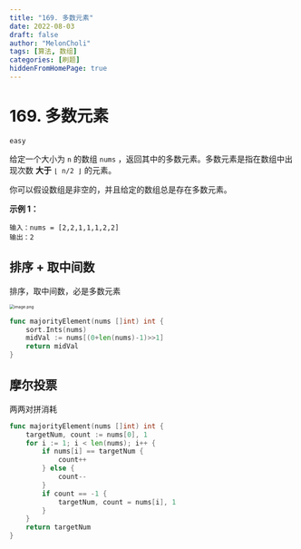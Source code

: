 ```yaml
---
title: "169. 多数元素"
date: 2022-08-03
draft: false
author: "MelonCholi"
tags: [算法, 数组]
categories: [刷题]
hiddenFromHomePage: true
---
```


# 169. 多数元素

`easy`

给定一个大小为 `n` 的数组 `nums` ，返回其中的多数元素。多数元素是指在数组中出现次数 **大于** `⌊ n/2 ⌋` 的元素。

你可以假设数组是非空的，并且给定的数组总是存在多数元素。

**示例 1：**

```
输入：nums = [2,2,1,1,1,2,2]
输出：2
```

## 排序 + 取中间数

排序，取中间数，必是多数元素

<img src="https://markdown-1303167219.cos.ap-shanghai.myqcloud.com/a70cb9316157ecd7eeffe7900d3ca83849079824964e8a0aaefbcffd4040f175-image.png" alt="image.png" style="zoom:50%;" />

```go
func majorityElement(nums []int) int {
	sort.Ints(nums)
	midVal := nums[(0+len(nums)-1)>>1]
	return midVal
}
```

## 摩尔投票

两两对拼消耗

```go
func majorityElement(nums []int) int {
	targetNum, count := nums[0], 1
	for i := 1; i < len(nums); i++ {
		if nums[i] == targetNum {
			count++
		} else {
			count--
		}
		if count == -1 {
			targetNum, count = nums[i], 1
		}
	}
	return targetNum
}
```

